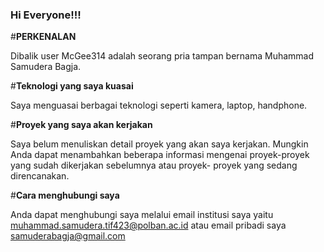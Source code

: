 ### Hi Everyone!!!


#**PERKENALAN**

  Dibalik user McGee314 adalah seorang pria tampan bernama Muhammad Samudera Bagja.

#**Teknologi yang saya kuasai**

  Saya menguasai berbagai teknologi seperti kamera, laptop, handphone.

#**Proyek yang saya akan kerjakan**

   Saya belum menuliskan detail proyek yang akan saya kerjakan. Mungkin Anda dapat menambahkan     beberapa informasi mengenai proyek-proyek yang sudah dikerjakan sebelumnya atau proyek-    proyek yang sedang direncanakan.

#**Cara menghubungi saya**

  Anda dapat menghubungi saya melalui email institusi saya yaitu 
    muhammad.samudera.tif423@polban.ac.id
  atau email pribadi saya 
    samuderabagja@gmail.com
<!--
**McGee314/McGee314** is a ✨ _special_ ✨ repository because its `README.md` (this file) appears on your GitHub profile.

Here are some ideas to get you started:

- 🔭 I’m currently working on ...
- 🌱 I’m currently learning ...
- 👯 I’m looking to collaborate on ...
- 🤔 I’m looking for help with ...
- 💬 Ask me about ...
- 📫 How to reach me: ...
- 😄 Pronouns: ...
- ⚡ Fun fact: ...
-->
